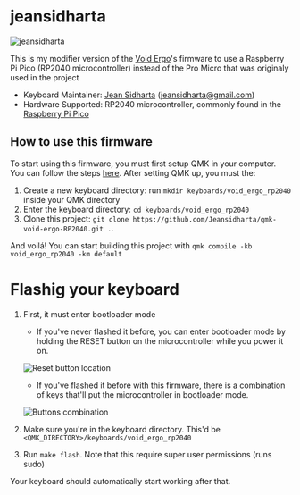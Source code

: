 # jeansidharta

![jeansidharta](https://i.imgur.com/WVHc4Mb.jpeg)

This is my modifier version of the [Void Ergo](https://github.com/victorlucachi/void_ergo)'s firmware to use a Raspberry Pi Pico (RP2040 microcontroller) instead of the Pro Micro that was originaly used in the project

* Keyboard Maintainer: [Jean Sidharta](https://github.com/JeanSidharta) (jeansidharta@gmail.com)
* Hardware Supported: RP2040 microcontroller, commonly found in the [Raspberry Pi Pico](https://www.raspberrypi.com/products/raspberry-pi-pico/)

## How to use this firmware

To start using this firmware, you must first setup QMK in your computer. You can follow the steps [here](https://docs.qmk.fm/#/newbs). After setting QMK up, you must the:

1. Create a new keyboard directory: run `mkdir keyboards/void_ergo_rp2040` inside your QMK directory
2. Enter the keyboard directory: `cd keyboards/void_ergo_rp2040`
3. Clone this project: `git clone https://github.com/Jeansidharta/qmk-void-ergo-RP2040.git .`.

And voilá! You can start building this project with `qmk compile -kb void_ergo_rp2040 -km default`

# Flashig your keyboard

1. First, it must enter bootloader mode
    - If you've never flashed it before, you can enter bootloader mode by holding the RESET button on the microcontroller while you power it on.

    ![Reset button location](https://i.imgur.com/CkVeKQr.png)

    - If you've flashed it before with this firmware, there is a combination of keys that'll put the microcontroller in bootloader mode.

    ![Buttons combination](https://i.imgur.com/N1OBQxW.png) 
2. Make sure you're in the keyboard directory. This'd be `<QMK_DIRECTORY>/keyboards/void_ergo_rp2040`
3. Run `make flash`. Note that this require super user permissions (runs sudo)

Your keyboard should automatically start working after that.
